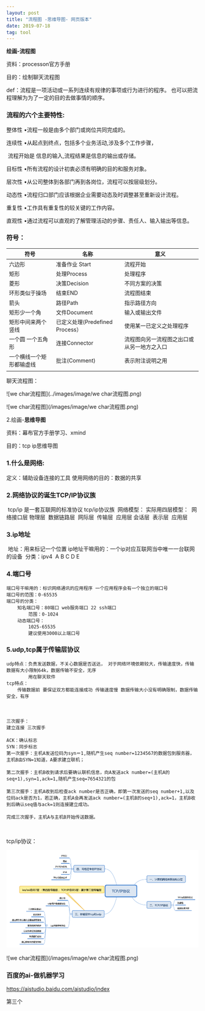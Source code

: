 ```yaml
---
layout: post
title: "流程图 -思维导图- 网页版本"
date: 2019-07-18
tag: tool
---
```


**绘画-流程图** 

资料：processon官方手册

目的：绘制聊天流程图

def：流程是一项活动或一系列连续有规律的事项或行为进行的程序。
也可以把流程理解为为了一定的目的去做事情的顺序。 

### 流程的六个主要特性: 

整体性 •流程一般是由多个部门或岗位共同完成的。

连续性 •从起点到终点，包括多个业务活动,涉及多个工作步骤，

​					流程开始是 信息的输入,流程结果是信息的输出或存储。 

目标性 •所有流程的设计初衷必须有明确的目的和服务对象。 

层次性 •从公司整体到各部门再到各岗位，流程可以按层级划分。 

动态性 •流程归口部门应该根据企业需要动态及时调整甚至重新设计流程。

重复性 •工作具有重复性的较关键的工作内容。

直观性 •通过流程可以直观的了解管理活动的步骤、责任人、输入输出等信息。





### 符号：

| **符号**                 | **名称**                        | **意义**                                   |
| ------------------------ | ------------------------------- | ------------------------------------------ |
| 六边形                   | 准备作业 Start                  | 流程开始                                   |
| 矩形                     | 处理Process                     | 处理程序                                   |
| 菱形                     | 决策Decision                    | 不同方案的决策                             |
| 环形类似于操场           | 结束END                         | 流程图结束                                 |
| 箭头                     | 路径Path                        | 指示路径方向                               |
| 矩形少一个角             | 文件Document                    | 输入或输出文件                             |
| 矩形中间来两个竖线       | 已定义处理(Predefined Process） | 使用某一已定义之处理程序                   |
| 一个圆 一个五角形        | 连接Connector                   | 流程图向另一流程图之出口或从另一地方之入口 |
| 一个横线一个矩形都输虚线 | 批注(Comment)                   | 表示附注说明之用                           |
|                          |                                 |                                            |





聊天流程图：



![we char流程图](../images/image/we char流程图.png)



![we char流程图](/images/image/we char流程图.png)





2.绘画-**思维导图**

资料：幕布官方手册学习、xmind

目的：tcp ip思维导图





### 1.什么是网络:

定义：辅助设备连接的工具
使用网络的目的：数据的共享



### 2.网络协议的诞生TCP/IP协议族

​	tcp/ip 是一套互联网的标准协议  tcp/ip协议族
​	网络模型：
​	    实际用四层模型：
​	        网络接口层        物理层
​	                        数据链路层
​	        网际层
​	        传输层
​	        应用层           会话层
​	                        表示层
​	                        应用层
​	



### 3.ip地址

​    地址：用来标记一个位置
​	ip地址干嘛用的：一个ip对应互联网当中唯一一台联网的设备
​	分类：ipv4
​	       A B C D E

### 4.端口号

```
端口号干嘛用的：标识网络通讯的应用程序 一个应用程序会有一个独立的端口号
端口号的范围：0-65535
端口号的分类：
    知名端口号：80端口 web服务端口 22 ssh端口
        范围：0-1024
    动态端口号：
        1025-65535
        建议使用3000以上端口号
```

### 5.udp,tcp属于传输层协议

```
udp特点：负责发送数据，不关心数据是否送达， 对于网络环境依赖较大，传输速度快，传输数据有大小限制64k，数据传输不安全，无序
        用在聊天软件
tcp特点：
    传输数据前 要保证双方都能连接成功 传输速度慢 数据传输大小没有明确限制，数据传输安全，有序



三次握手：
建立连接 三次握手

ACK：确认标志
SYN：同步标志
第一次握手：主机A发送位码为syn＝1,随机产生seq number=1234567的数据包到服务器，主机B由SYN=1知道，A要求建立联机；

第二次握手：主机B收到请求后要确认联机信息，向A发送ack number=(主机A的seq+1),syn=1,ack=1,随机产生seq=7654321的包

第三次握手：主机A收到后检查ack number是否正确，即第一次发送的seq number+1,以及位码ack是否为1，若正确，主机A会再发送ack number=(主机B的seq+1),ack=1，主机B收到后确认seq值与ack=1则连接建立成功。

完成三次握手，主机A与主机B开始传送数据。
```

​			

tcp/ip协议：



![TCP IP协议](../images/image/TCP%20IP%E5%8D%8F%E8%AE%AE.png)

![we char流程图](/images/image/we char流程图.png)







### 百度的ai-做机器学习

https://aistudio.baidu.com/aistudio/index

第三个